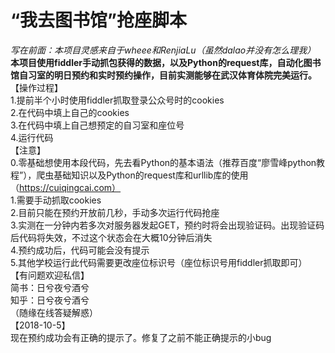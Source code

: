 # “我去图书馆”抢座脚本   
*写在前面：本项目灵感来自于wheee和RenjiaLu（虽然dalao并没有怎么理我）*    
**本项目使用fiddler手动抓包获得的数据，以及Python的request库，自动化图书馆自习室的明日预约和实时预约操作，目前实测能够在武汉体育体院完美运行。**   
【操作过程】  
1.提前半个小时使用fiddler抓取登录公众号时的cookies    
2.在代码中填上自己的cookies    
3.在代码中填上自己想预定的自习室和座位号   
4.运行代码    
【注意】    
0.零基础想使用本段代码，先去看Python的基本语法（推荐百度“廖雪峰python教程”），爬虫基础知识以及Python的request库和urllib库的使用（https://cuiqingcai.com）     
1.需要手动抓取cookies   
2.目前只能在预约开放前几秒，手动多次运行代码抢座   
3.实测在一分钟内若多次对服务器发起GET，预约时将会出现验证码。出现验证码后代码将失效，不过这个状态会在大概10分钟后消失    
4.预约成功后，代码可能会没有提示     
5.其他学校运行此代码需要更改座位标识号（座位标识号用fiddler抓取即可）     
【有问题欢迎私信】  
简书：日兮夜兮酒兮  
知乎：日兮夜兮酒兮  
（随缘在线答疑解惑）   
【2018-10-5】    
现在预约成功会有正确的提示了。修复了之前不能正确提示的小bug
